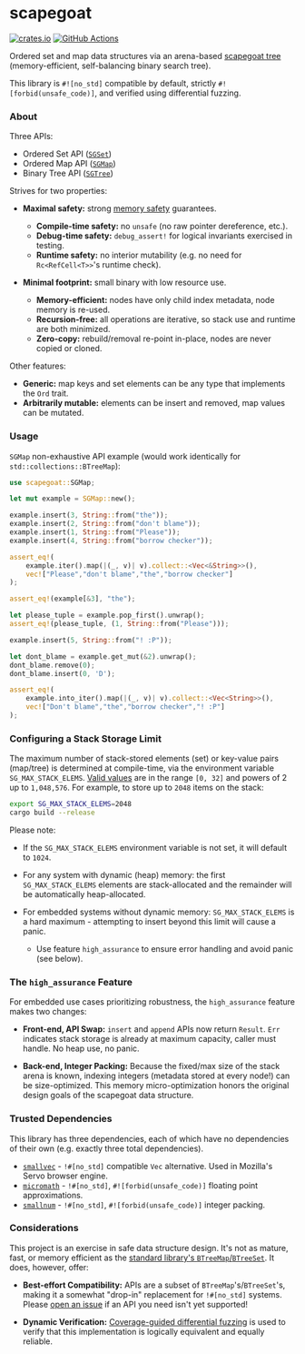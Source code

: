 # scapegoat

[![crates.io](https://img.shields.io/crates/v/scapegoat.svg)](https://crates.io/crates/scapegoat)
[![GitHub Actions](https://github.com/tnballo/scapegoat/workflows/test/badge.svg)](https://github.com/tnballo/scapegoat/actions)

Ordered set and map data structures via an arena-based [scapegoat tree](https://people.csail.mit.edu/rivest/pubs/GR93.pdf) (memory-efficient, self-balancing binary search tree).

This library is `#![no_std]` compatible by default, strictly `#![forbid(unsafe_code)]`, and verified using differential fuzzing.

### About

Three APIs:

* Ordered Set API ([`SGSet`](crate::SGSet))
* Ordered Map API ([`SGMap`](crate::SGMap))
* Binary Tree API ([`SGTree`](crate::SGTree))

Strives for two properties:

* **Maximal safety:** strong [memory safety](https://tiemoko.com/blog/blue-team-rust/) guarantees.
    * **Compile-time safety:** no `unsafe` (no raw pointer dereference, etc.).
    * **Debug-time safety:** `debug_assert!` for logical invariants exercised in testing.
    * **Runtime safety:** no interior mutability (e.g. no need for `Rc<RefCell<T>>`'s runtime check).

* **Minimal footprint:** small binary with low resource use.
    * **Memory-efficient:** nodes have only child index metadata, node memory is re-used.
    * **Recursion-free:** all operations are iterative, so stack use and runtime are both minimized.
    * **Zero-copy:** rebuild/removal re-point in-place, nodes are never copied or cloned.

Other features:

* **Generic:** map keys and set elements can be any type that implements the `Ord` trait.
* **Arbitrarily mutable:** elements can be insert and removed, map values can be mutated.

### Usage

`SGMap` non-exhaustive API example (would work identically for `std::collections::BTreeMap`):

```rust
use scapegoat::SGMap;

let mut example = SGMap::new();

example.insert(3, String::from("the"));
example.insert(2, String::from("don't blame"));
example.insert(1, String::from("Please"));
example.insert(4, String::from("borrow checker"));

assert_eq!(
    example.iter().map(|(_, v)| v).collect::<Vec<&String>>(),
    vec!["Please","don't blame","the","borrow checker"]
);

assert_eq!(example[&3], "the");

let please_tuple = example.pop_first().unwrap();
assert_eq!(please_tuple, (1, String::from("Please")));

example.insert(5, String::from("! :P"));

let dont_blame = example.get_mut(&2).unwrap();
dont_blame.remove(0);
dont_blame.insert(0, 'D');

assert_eq!(
    example.into_iter().map(|(_, v)| v).collect::<Vec<String>>(),
    vec!["Don't blame","the","borrow checker","! :P"]
);
```

### Configuring a Stack Storage Limit

The maximum number of stack-stored elements (set) or key-value pairs (map/tree) is determined at compile-time, via the environment variable `SG_MAX_STACK_ELEMS`.
[Valid values](https://docs.rs/smallvec/1.6.1/smallvec/trait.Array.html#implementors) are in the range `[0, 32]` and powers of 2 up to `1,048,576`.
For example, to store up to `2048` items on the stack:

```bash
export SG_MAX_STACK_ELEMS=2048
cargo build --release
```

Please note:

* If the `SG_MAX_STACK_ELEMS` environment variable is not set, it will default to `1024`.

* For any system with dynamic (heap) memory: the first `SG_MAX_STACK_ELEMS` elements are stack-allocated and the remainder will be automatically heap-allocated.

* For embedded systems without dynamic memory: `SG_MAX_STACK_ELEMS` is a hard maximum - attempting to insert beyond this limit will cause a panic.
    * Use feature `high_assurance` to ensure error handling and avoid panic (see below).

### The `high_assurance` Feature

For embedded use cases prioritizing robustness, the `high_assurance` feature makes two changes:

* **Front-end, API Swap:** `insert` and `append` APIs now return `Result`. `Err` indicates stack storage is already at maximum capacity, caller must handle. No heap use, no panic.

* **Back-end, Integer Packing:** Because the fixed/max size of the stack arena is known, indexing integers (metadata stored at every node!) can be size-optimized. This memory micro-optimization honors the original design goals of the scapegoat data structure.

### Trusted Dependencies

This library has three dependencies, each of which have no dependencies of their own (e.g. exactly three total dependencies).

* [`smallvec`](https://crates.io/crates/smallvec) - `!#[no_std]` compatible `Vec` alternative. Used in Mozilla's Servo browser engine.
* [`micromath`](https://crates.io/crates/micromath) - `!#[no_std]`, `#![forbid(unsafe_code)]` floating point approximations.
* [`smallnum`](https://crates.io/crates/micromath) - `!#[no_std]`, `#![forbid(unsafe_code)]` integer packing.

### Considerations

This project is an exercise in safe data structure design.
It's not as mature, fast, or memory efficient as the [standard library's `BTreeMap`/`BTreeSet`](http://cglab.ca/~abeinges/blah/rust-btree-case/).
It does, however, offer:

* **Best-effort Compatibility:** APIs are a subset of `BTreeMap`'s/`BTreeSet`'s, making it a somewhat "drop-in" replacement for `!#[no_std]` systems. Please [open an issue](https://github.com/tnballo/scapegoat/issues) if an API you need isn't yet supported!

* **Dynamic Verification:** [Coverage-guided differential fuzzing](https://github.com/tnballo/scapegoat/blob/master/fuzz/README.md) is used to verify that this implementation is logically equivalent and equally reliable.

